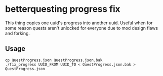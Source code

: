 # betterquesting progress fix

This thing copies one uuid's progress into another uuid. Useful when for some
reason quests aren't unlocked for everyone due to mod design flaws and forking.

## Usage

```
cp QuestProgress.json QuestProgress.json.bak
./fix_progress UUID_FROM UUID_TO < QuestProgress.json.bak > QuestProgress.json
```
